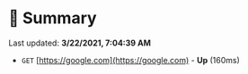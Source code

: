 # 📖 Summary
Last updated: **3/22/2021, 7:04:39 AM**

- `GET` [https://google.com](https://google.com) - **Up** (160ms)
